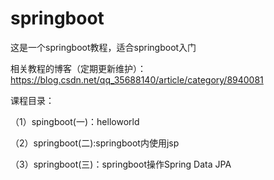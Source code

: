 # springboot 
这是一个springboot教程，适合springboot入门

相关教程的博客（定期更新维护）：https://blog.csdn.net/qq_35688140/article/category/8940081

课程目录：

（1）spingboot(一)：helloworld

（2）springboot(二):springboot内使用jsp

（3）springboot(三)：springboot操作Spring Data JPA
